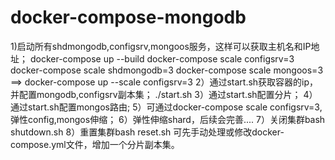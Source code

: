 # docker-compose-mongodb
1)启动所有shdmongodb,configsrv,mongoos服务，这样可以获取主机名和IP地址；
docker-compose up --build
docker-compose scale configsrv=3
docker-compose scale shdmongodb=3
docker-compose scale mongoos=3
==>
docker-compose up --scale configsrv=3
2）通过start.sh获取容器的ip，并配置mongodb,configsrv副本集；
./start.sh
3）通过start.sh配置分片；
4）通过start.sh配置mongos路由;
5）可通过docker-compose scale configsrv=3,弹性config,mongos伸缩；
6）弹性伸缩shard，后续会完善....
7）关闭集群bash shutdown.sh
8）重置集群bash reset.sh
可先手动处理或修改docker-compose.yml文件，增加一个分片副本集。
